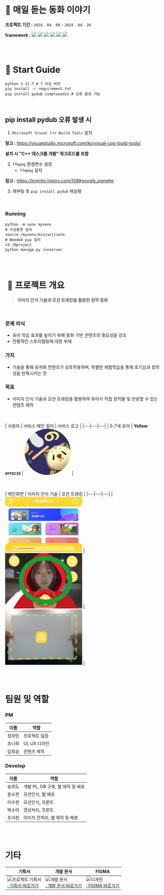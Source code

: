 # 👸 매일 듣는 동화 이야기
**프로젝트 기간 :** `2024. 04. 09` - `2024. 04. 26`

**framework :** <img src="https://img.shields.io/badge/html-E34F26?style=for-the-badge&logo=html5&logoColor=white"> <img src="https://img.shields.io/badge/python-3776AB?style=for-the-badge&logo=python&logoColor=white"> <img src="https://img.shields.io/badge/django-092E20?style=for-the-badge&logo=django&logoColor=white"> <img src="https://img.shields.io/badge/numpy-013243?style=for-the-badge&logo=numpy&logoColor=white"> <img src="https://img.shields.io/badge/c-A8B9CC?style=for-the-badge&logo=c&logoColor=white"> <img src="https://img.shields.io/badge/c++-00599C?style=for-the-badge&logo=cplusplus&logoColor=white">

<br><br>

# 🔖 Start Guide
    python 3.11.7 # 7 이상 버전
    pip install -r requirement.txt
    pip install pydub simpleaudio # 오류 발생 가능

<br>

## pip install pydub 오류 발생 시
1) `Microsoft Visual C++ Build Tools` 설치

**참고 :** https://visualstudio.microsoft.com/ko/visual-cpp-build-tools/

**설치 시 "C++ 데스크톱 개발" 워크로드를 포함**


2) `ffmpeg` 환경변수 설정
   - `ffmpeg` 설치
   
**참고 :** https://kminito.tistory.com/108#google_vignette


3) 재부팅 후 `pip install pydub` 재실행

<br>

### Running
    python -m venv myvenv
    # 가상환경 접속
    source /myvenv/bin/activate
    # Needed pip 설치 
    cd /Dproject
    python manage.py runserver

<br><br>

#  📝 프로젝트 개요
> **이미지 인식 기술과 모션 트래킹을 활용한 창작 동화**

<br>

### 문제 의식
- 유아 학습 효과를 높이기 위해 동화 기반 콘텐츠의 중요성을 강조
- 전통적인 스토리텔링에 대한 부재

### 가치
- 기술을 통해 유저와 컨텐츠가 상호작용하며, 특별한 체험학습을 통해 호기심과 창의성을 만족시키는 것

### 목표
- 이미지 인식 기술과 모션 트래킹을 활용하여 유아가 직접 창작물 및 반응할 수 있는 컨텐츠 제작

</br></br>
| 사용자 | 서비스 메인 컬러 | 서비스 로고 |
|---|---|---|
| 5-7세 유아 |  **Yellow `#FFDC38`** | <img src="github/Mask group.png" width="150" height="150"> |

</br></br>
| 메인화면 | 이미지 인식 기술 | 모션 트래킹 |
|---|---|---|
| <img src="github/메인화면.png" width="250" height="180"> | <img src="github/객체인식_정답O.png" width="250" height="180"> | <img src="github/이미지_카메라버튼.png" width="250" height="180"> |

</br></br>

# 팀원 및 역할
### PM   
|       이름       | 역할                           |
| ------------- | ---------------------------------- | 
| 정하민 | 프로젝트 팀장 |
| 조나희 | UI, UX 디자인 |
| 임희승 | 컨텐츠 제작 |

### Develop
| 이름                             | 역할|
| ---------------------------------- | ------- | 
| 송희도 | 개발 PL, DB 구축, 웹 제작 및 배포 |
| 윤소현 | 모션인식,  웹 배포 ||
| 이수현 | 모션인식, 프론트 |
| 박수아 | 영상처리, 프론트 |
| 조서현 | 이미지 전처리,  웹 제작 및 배포 |

</br></br>

# 기타
| 기획서 | 개발 문서 | FIGMA |
|---|---|---|
| <img src="https://github.com/Nahhh-j/KDT-AI-Fairy-tale-story/assets/105144666/b301c7ed-a16c-45d2-8ae5-8c584f0df231" alt="프로젝트 기획서" width="250"> <br> [: 기획서 바로가기](https://docs.google.com/presentation/d/1HNkpyD14DehrC5HX0xRjjt9pCOVeQ_kOzbrUtWYKWOs/edit?usp=sharing "기획서") | <img src="https://github.com/Nahhh-j/KDT-AI-Fairy-tale-story/assets/105144666/b732f976-3c89-434e-9d0c-28090768228f" alt="개발 문서" width="250"> <br> [: 개발 문서 바로가기](https://drive.google.com/file/d/1qCJREg2ePCwe8FxI8i0uIsMqt5f-Fuoa/view?usp=sharing "개발문서") | <img src="https://github.com/Nahhh-j/KDT-AI-Fairy-tale-story/assets/105144666/fac1f854-34c4-4608-ae1d-1538296dbab1" alt="디자인" width="150"> <br> [: FIGMA 바로가기](https://www.figma.com/file/NlNpKpsTQgHqsgKHgR1YgQ/%EC%84%B1%EB%83%A5%ED%8C%94%EC%9D%B4-%EC%86%8C%EB%85%80?type=design&node-id=1%3A3&mode=design&t=IGUO9agunTbuli8r-1 "Figma") |



</br></br>

